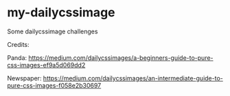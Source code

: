 # my-dailycssimage
Some dailycssimage challenges

Credits:

Panda: https://medium.com/dailycssimages/a-beginners-guide-to-pure-css-images-ef9a5d069dd2

Newspaper: https://medium.com/dailycssimages/an-intermediate-guide-to-pure-css-images-f058e2b30697